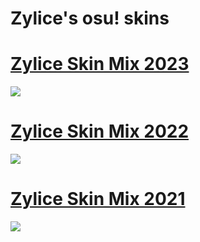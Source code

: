 # Zylice's osu! skins

# [Zylice Skin Mix 2023](https://drive.google.com/file/d/1rh8WlN8k2DRifWY-eU9TsUIQGOzpv_SG/view) 
![](https://i.imgur.com/SZmj7xa.png)

# [Zylice Skin Mix 2022](https://drive.google.com/file/d/1QRsELktLnH--R5zOwpXYjSnreT6Q3_jM/view)
![](https://i.imgur.com/xtYrzQ5.png)

# [Zylice Skin Mix 2021](https://www.dropbox.com/s/hi1glyr07ykdkm2/Zylice%20Skin%20Mix.osk?dl=0)
![](https://i.imgur.com/KKUdgs2.png)
